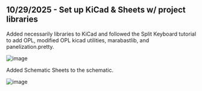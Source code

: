 <!--
  ===================    !!READ THIS NOTICE!!   ====================
  DO NOT edit this file manually. Your changes WILL BE OVERWRITTEN!
  This journal is auto generated and updated by Hack Club Blueprint.
  To edit this file, please edit your journal entries on Blueprint.
  ==================================================================
-->

## 10/29/2025 - Set up KiCad & Sheets w/ project libraries  

Added necessarily libraries to KiCad and followed the Split Keyboard tutorial to add OPL, modified OPL kicad utilities, marabastlib, and panelization.pretty.

![image](https://blueprint.hackclub.com/user-attachments/blobs/proxy/eyJfcmFpbHMiOnsiZGF0YSI6NjYxMiwicHVyIjoiYmxvYl9pZCJ9fQ==--44454e44f8d61eefcfa36a10b1e7f360e969a499/image.png)

Added Schematic Sheets to the schematic.

![image](https://blueprint.hackclub.com/user-attachments/blobs/proxy/eyJfcmFpbHMiOnsiZGF0YSI6NjYxMSwicHVyIjoiYmxvYl9pZCJ9fQ==--18cd7fcc74b7a1bc8390fa7d27cfcdbdc11da29b/image.png)
  

